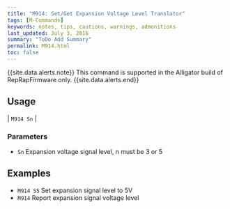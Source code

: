 ```yaml
---
title: "M914: Set/Get Expansion Voltage Level Translator" 
tags: [M-Commands]
keywords: notes, tips, cautions, warnings, admonitions
last_updated: July 3, 2016
summary: "ToDo Add Summary"
permalink: M914.html
toc: false
---
```

{{site.data.alerts.note}}
This command is supported in the Alligator build of RepRapFirmware only.
{{site.data.alerts.end}}


## Usage ##

| `M914 Sn` | 

### Parameters ###

+ `Sn` Expansion voltage signal level, n must be 3 or 5

## Examples ##

+ `M914 S5` Set expansion signal level to 5V
+ `M914` Report expansion signal voltage level
